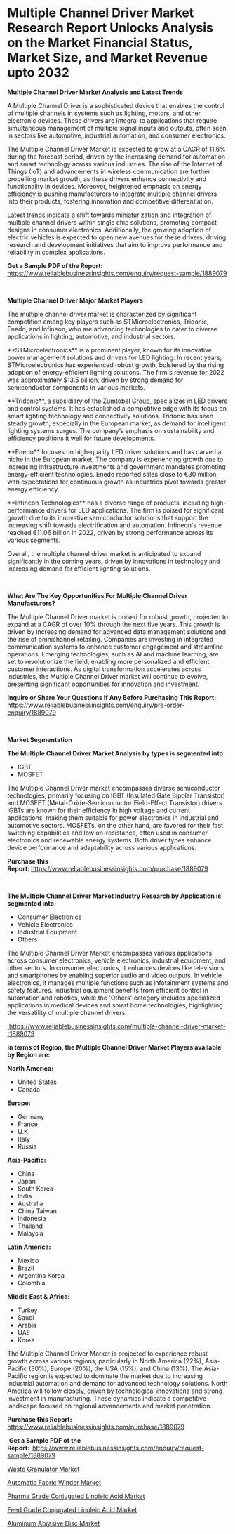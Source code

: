 <p><h1>Multiple Channel Driver Market Research Report Unlocks Analysis on the Market Financial Status, Market Size, and Market Revenue upto 2032</h1></p><p><strong>Multiple Channel Driver Market Analysis and Latest Trends</strong></p>
<p><p>A Multiple Channel Driver is a sophisticated device that enables the control of multiple channels in systems such as lighting, motors, and other electronic devices. These drivers are integral to applications that require simultaneous management of multiple signal inputs and outputs, often seen in sectors like automotive, industrial automation, and consumer electronics. </p><p>The Multiple Channel Driver Market is expected to grow at a CAGR of 11.6% during the forecast period, driven by the increasing demand for automation and smart technology across various industries. The rise of the Internet of Things (IoT) and advancements in wireless communication are further propelling market growth, as these drivers enhance connectivity and functionality in devices. Moreover, heightened emphasis on energy efficiency is pushing manufacturers to integrate multiple channel drivers into their products, fostering innovation and competitive differentiation.</p><p>Latest trends indicate a shift towards miniaturization and integration of multiple channel drivers within single chip solutions, promoting compact designs in consumer electronics. Additionally, the growing adoption of electric vehicles is expected to open new avenues for these drivers, driving research and development initiatives that aim to improve performance and reliability in complex applications.</p></p>
<p><strong>Get a Sample PDF of the Report:&nbsp;</strong> <a href="https://www.reliablebusinessinsights.com/enquiry/request-sample/1889079?utm_campaign=1877&utm_medium=2&utm_source=Github&utm_content=ia&utm_term=28032025&utm_id=multiple-channel-driver">https://www.reliablebusinessinsights.com/enquiry/request-sample/1889079</a></p>
<p>&nbsp;</p>
<p><strong>Multiple Channel Driver Major Market Players</strong></p>
<p><p>The multiple channel driver market is characterized by significant competition among key players such as STMicroelectronics, Tridonic, Enedo, and Infineon, who are advancing technologies to cater to diverse applications in lighting, automotive, and industrial sectors.</p><p>**STMicroelectronics** is a prominent player, known for its innovative power management solutions and drivers for LED lighting. In recent years, STMicroelectronics has experienced robust growth, bolstered by the rising adoption of energy-efficient lighting solutions. The firm's revenue for 2022 was approximately $13.5 billion, driven by strong demand for semiconductor components in various markets.</p><p>**Tridonic**, a subsidiary of the Zumtobel Group, specializes in LED drivers and control systems. It has established a competitive edge with its focus on smart lighting technology and connectivity solutions. Tridonic has seen steady growth, especially in the European market, as demand for intelligent lighting systems surges. The company’s emphasis on sustainability and efficiency positions it well for future developments.</p><p>**Enedo** focuses on high-quality LED driver solutions and has carved a niche in the European market. The company is experiencing growth due to increasing infrastructure investments and government mandates promoting energy-efficient technologies. Enedo reported sales close to €30 million, with expectations for continuous growth as industries pivot towards greater energy efficiency.</p><p>**Infineon Technologies** has a diverse range of products, including high-performance drivers for LED applications. The firm is poised for significant growth due to its innovative semiconductor solutions that support the increasing shift towards electrification and automation. Infineon's revenue reached €11.06 billion in 2022, driven by strong performance across its various segments.</p><p>Overall, the multiple channel driver market is anticipated to expand significantly in the coming years, driven by innovations in technology and increasing demand for efficient lighting solutions.</p></p>
<p>&nbsp;</p>
<p><strong>What Are The Key Opportunities For Multiple Channel Driver Manufacturers?</strong></p>
<p><p>The Multiple Channel Driver market is poised for robust growth, projected to expand at a CAGR of over 10% through the next five years. This growth is driven by increasing demand for advanced data management solutions and the rise of omnichannel retailing. Companies are investing in integrated communication systems to enhance customer engagement and streamline operations. Emerging technologies, such as AI and machine learning, are set to revolutionize the field, enabling more personalized and efficient customer interactions. As digital transformation accelerates across industries, the Multiple Channel Driver market will continue to evolve, presenting significant opportunities for innovation and investment.</p></p>
<p><strong>Inquire or Share Your Questions If Any Before Purchasing This Report:</strong> <a href="https://www.reliablebusinessinsights.com/enquiry/pre-order-enquiry/1889079?utm_campaign=1877&utm_medium=2&utm_source=Github&utm_content=ia&utm_term=28032025&utm_id=multiple-channel-driver">https://www.reliablebusinessinsights.com/enquiry/pre-order-enquiry/1889079</a></p>
<p>&nbsp;</p>
<p><strong>Market Segmentation</strong></p>
<p><strong>The Multiple Channel Driver Market Analysis by types is segmented into:</strong></p>
<p><ul><li>IGBT</li><li>MOSFET</li></ul></p>
<p><p>The Multiple Channel Driver market encompasses diverse semiconductor technologies, primarily focusing on IGBT (Insulated Gate Bipolar Transistor) and MOSFET (Metal-Oxide-Semiconductor Field-Effect Transistor) drivers. IGBTs are known for their efficiency in high voltage and current applications, making them suitable for power electronics in industrial and automotive sectors. MOSFETs, on the other hand, are favored for their fast switching capabilities and low on-resistance, often used in consumer electronics and renewable energy systems. Both driver types enhance device performance and adaptability across various applications.</p></p>
<p><strong>Purchase this Report:&nbsp;</strong><a href="https://www.reliablebusinessinsights.com/purchase/1889079?utm_campaign=1877&utm_medium=2&utm_source=Github&utm_content=ia&utm_term=28032025&utm_id=multiple-channel-driver">https://www.reliablebusinessinsights.com/purchase/1889079</a></p>
<p>&nbsp;</p>
<p><strong>The Multiple Channel Driver Market Industry Research by Application is segmented into:</strong></p>
<p><ul><li>Consumer Electronics</li><li>Vehicle Electronics</li><li>Industrial Equipment</li><li>Others</li></ul></p>
<p><p>The Multiple Channel Driver Market encompasses various applications across consumer electronics, vehicle electronics, industrial equipment, and other sectors. In consumer electronics, it enhances devices like televisions and smartphones by enabling superior audio and video outputs. In vehicle electronics, it manages multiple functions such as infotainment systems and safety features. Industrial equipment benefits from efficient control in automation and robotics, while the 'Others' category includes specialized applications in medical devices and smart home technologies, highlighting the versatility of multiple channel drivers.</p></p>
<p><a href="https://www.reliablebusinessinsights.com/multiple-channel-driver-market-r1889079?utm_campaign=1877&utm_medium=2&utm_source=Github&utm_content=ia&utm_term=28032025&utm_id=multiple-channel-driver">&nbsp;https://www.reliablebusinessinsights.com/multiple-channel-driver-market-r1889079</a></p>
<p><strong>In terms of Region, the Multiple Channel Driver Market Players available by Region are:</strong></p>
<p>
    <p> <strong> North America: </strong>
        <ul>
            <li>United States</li>
            <li>Canada</li>
        </ul>
        </p> 
    <p> <strong> Europe: </strong>
        <ul>
            <li>Germany</li>
            <li>France</li>
            <li>U.K.</li>
            <li>Italy</li>
            <li>Russia</li>
        </ul>
        </p> 
    <p> <strong> Asia-Pacific: </strong>
        <ul>
            <li>China</li>
            <li>Japan</li>
            <li>South Korea</li>
            <li>India</li>
            <li>Australia</li>
            <li>China Taiwan</li>
            <li>Indonesia</li>
            <li>Thailand</li>
            <li>Malaysia</li>
        </ul>
        </p> 
    <p> <strong> Latin America: </strong>
        <ul>
            <li>Mexico</li>
            <li>Brazil</li>
            <li>Argentina Korea</li>
            <li>Colombia</li>
        </ul>
        </p> 
    <p> <strong> Middle East & Africa: </strong>
        <ul>
            <li>Turkey</li>
            <li>Saudi</li>
            <li>Arabia</li>
            <li>UAE</li>
            <li>Korea</li>
        </ul>
    </p>
    </p>
<p><p>The Multiple Channel Driver Market is projected to experience robust growth across various regions, particularly in North America (22%), Asia-Pacific (30%), Europe (20%), the USA (15%), and China (13%). The Asia-Pacific region is expected to dominate the market due to increasing industrial automation and demand for advanced technology solutions. North America will follow closely, driven by technological innovations and strong investment in manufacturing. These dynamics indicate a competitive landscape focused on regional advancements and market penetration.</p></p>
<p><strong>Purchase this Report: </strong><a href="https://www.reliablebusinessinsights.com/purchase/1889079?utm_campaign=1877&utm_medium=2&utm_source=Github&utm_content=ia&utm_term=28032025&utm_id=multiple-channel-driver">https://www.reliablebusinessinsights.com/purchase/1889079</a></p>
<p>&nbsp;<strong>Get a Sample PDF of the Report:&nbsp;&nbsp;</strong><a href="https://www.reliablebusinessinsights.com/enquiry/request-sample/1889079?utm_campaign=1877&utm_medium=2&utm_source=Github&utm_content=ia&utm_term=28032025&utm_id=multiple-channel-driver">https://www.reliablebusinessinsights.com/enquiry/request-sample/1889079</a></p>
<p><strong></strong></p>
<p><p><a href="https://github.com/madethkijori/Market-Research-Report-List-1/blob/main/waste-granulator-market.md?utm_campaign=1877&utm_medium=2&utm_source=Github&utm_content=ia&utm_term=28032025&utm_id=multiple-channel-driver">Waste Granulator Market</a></p><p><a href="https://github.com/kanetaerkid/Market-Research-Report-List-1/blob/main/automatic-fabric-winder-market.md?utm_campaign=1877&utm_medium=2&utm_source=Github&utm_content=ia&utm_term=28032025&utm_id=multiple-channel-driver">Automatic Fabric Winder Market</a></p><p><a href="https://github.com/ayondaylos/Market-Research-Report-List-1/blob/main/pharma-grade-conjugated-linoleic-acid-market.md?utm_campaign=1877&utm_medium=2&utm_source=Github&utm_content=ia&utm_term=28032025&utm_id=multiple-channel-driver">Pharma Grade Conjugated Linoleic Acid Market</a></p><p><a href="https://github.com/leoustolja/Market-Research-Report-List-1/blob/main/feed-grade-conjugated-linoleic-acid-market.md?utm_campaign=1877&utm_medium=2&utm_source=Github&utm_content=ia&utm_term=28032025&utm_id=multiple-channel-driver">Feed Grade Conjugated Linoleic Acid Market</a></p><p><a href="https://github.com/cayposshefin/Market-Research-Report-List-1/blob/main/aluminum-abrasive-disc-market.md?utm_campaign=1877&utm_medium=2&utm_source=Github&utm_content=ia&utm_term=28032025&utm_id=multiple-channel-driver">Aluminum Abrasive Disc Market</a></p></p>